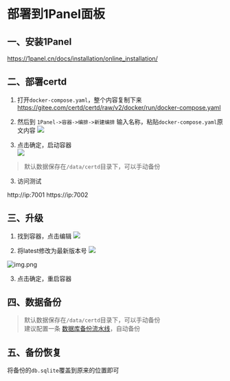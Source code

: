 # 部署到1Panel面板


## 一、安装1Panel

https://1panel.cn/docs/installation/online_installation/

## 二、部署certd


1. 打开`docker-compose.yaml`，整个内容复制下来    
   https://gitee.com/certd/certd/raw/v2/docker/run/docker-compose.yaml


2. 然后到 `1Panel->容器->编排->新建编排`
   输入名称，粘贴`docker-compose.yaml`原文内容
   ![](./images/1.png)

3. 点击确定，启动容器   
   ![](./images/2.png)

> 默认数据保存在`/data/certd`目录下，可以手动备份

3. 访问测试

http://ip:7001
https://ip:7002

## 三、升级

1. 找到容器，点击编辑
   ![](./images/edit1.png)

2. 将latest修改为最新版本号
   ![](https://img.shields.io/npm/v/%40certd%2Fpipeline)

![img.png](./images/edit2.png)

3. 点击确定，重启容器

## 四、数据备份

> 默认数据保存在`/data/certd`目录下，可以手动备份    
> 建议配置一条 [数据库备份流水线](../../use/backup/)，自动备份

## 五、备份恢复

将备份的`db.sqlite`覆盖到原来的位置即可